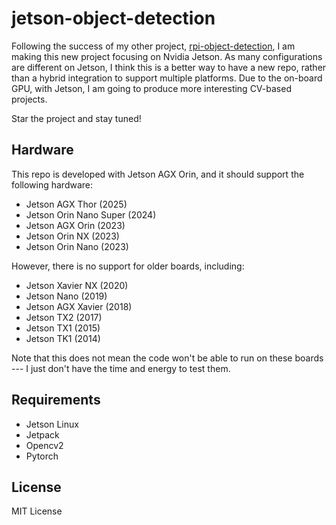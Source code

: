 # jetson-object-detection

Following the success of my other project, [rpi-object-detection](https://github.com/automaticdai/rpi-object-detection), I am making this new project focusing on Nvidia Jetson. As many configurations are different on Jetson, I think this is a better way to have a new repo, rather than a hybrid integration to support multiple platforms. Due to the on-board GPU, with Jetson, I am going to produce more interesting CV-based projects.

Star the project and stay tuned!

## Hardware
This repo is developed with Jetson AGX Orin, and it should support the following hardware:

- Jetson AGX Thor (2025)
- Jetson Orin Nano Super (2024)
- Jetson AGX Orin (2023)
- Jetson Orin NX (2023)
- Jetson Orin Nano (2023)

However, there is no support for older boards, including:

- Jetson Xavier NX (2020)
- Jetson Nano (2019)
- Jetson AGX Xavier (2018)
- Jetson TX2 (2017)
- Jetson TX1 (2015)
- Jetson TK1 (2014)

Note that this does not mean the code won't be able to run on these boards --- I just don't have the time and energy to test them.

## Requirements
- Jetson Linux
- Jetpack
- Opencv2
- Pytorch

## License
MIT License
